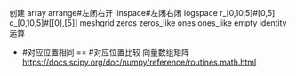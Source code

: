 创建
array
arrange#左闭右开
linspace#左闭右闭
logspace
r_[0,10,5]#[0,5]
c_[0,10,5]#[[0],[5]]
meshgrid
zeros
zeros_like
ones
ones_like
empty
identity
运算
* #对应位置相同
== #对应位置比较
向量数组矩阵
https://docs.scipy.org/doc/numpy/reference/routines.math.html
